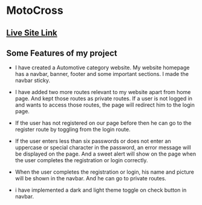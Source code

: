 
# MotoCross

## [ Live Site Link](https://motocross-02.web.app)


## Some Features of my project
* I have created a Automotive category website. My website homepage has a navbar, banner, footer and some important sections. I made the navbar sticky.

* I have added two more routes relevant to my website apart from home page. And kept those routes as private routes. If a user is not logged in and wants to access those routes, the page will redirect him to the login page.

* If the user has not registered on our page before then he can go to the register route by toggling from the login route.

* If the user enters less than six passwords or does not enter an uppercase or special character in the password, an error message will be displayed on the page. 
And a sweet alert will show on the page when the user completes the registration or login correctly.

* When the user completes the registration or login, his name and picture will be shown in the navbar. And he can go to private routes.

* i have implemented a dark and light theme toggle on check button in navbar.